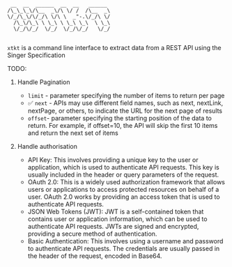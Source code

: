 ```
 __  __  ______  __  __   ______  
/\_\_\_\/\__  _\/\ \/ /  /\__  _\ 
\/_/\_\/\/_/\ \/\ \  _"-.\/_/\ \/ 
  /\_\/\_\ \ \_\ \ \_\ \_\  \ \_\ 
  \/_/\/_/  \/_/  \/_/\/_/   \/_/ 
                                  
```

`xtkt` is a command line interface to extract data from a REST API using the Singer Specification

TODO:

1. Handle Pagination
    * `limit` - parameter specifying the number of items to return per page
    * :white_check_mark: `next` - APIs may use different field names, such as next, nextLink, nextPage, or others, to indicate the URL for the next page of results
    * `offset`- parameter specifying the starting position of the data to return. For example, if offset=10, the API will skip the first 10 items and return the next set of items

2. Handle authorisation

    * API Key: This involves providing a unique key to the user or application, which is used to authenticate API requests. This key is usually included in the header or query parameters of the request.
    * OAuth 2.0: This is a widely used authorization framework that allows users or applications to access protected resources on behalf of a user. OAuth 2.0 works by providing an access token that is used to authenticate API requests.
    * JSON Web Tokens (JWT): JWT is a self-contained token that contains user or application information, which can be used to authenticate API requests. JWTs are signed and encrypted, providing a secure method of authentication.
    * Basic Authentication: This involves using a username and password to authenticate API requests. The credentials are usually passed in the header of the request, encoded in Base64.

